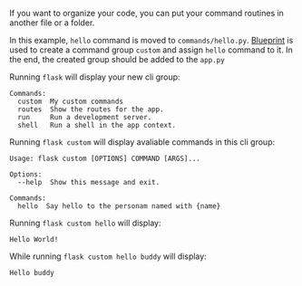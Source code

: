 If you want to organize your code, 
you can put your command routines in another file or a folder.


In this example, `hello` command is moved to `commands/hello.py`. [Blueprint](https://flask.palletsprojects.com/en/2.0.x/blueprints/) is used to create a command group `custom` and assign `hello` command to it. In the end, the created group should be added to the `app.py`

Running `flask` will display your new cli group:
```
Commands:
  custom  My custom commands
  routes  Show the routes for the app.
  run     Run a development server.
  shell   Run a shell in the app context.

```

Running `flask custom` will display avaliable commands in this cli group:

```
Usage: flask custom [OPTIONS] COMMAND [ARGS]...

Options:
  --help  Show this message and exit.

Commands:
  hello  Say hello to the personam named with {name}

```

Running `flask custom hello` will display:
```
Hello World!
```

While running `flask custom hello buddy` will display:
```
Hello buddy
```